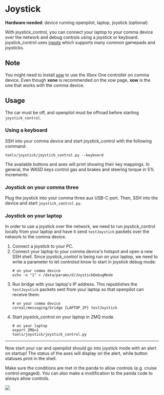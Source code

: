 # Joystick

**Hardware needed**: device running openpilot, laptop, joystick (optional)

With joystick_control, you can connect your laptop to your comma device over the network and debug controls using a joystick or keyboard.
joystick_control uses [inputs](https://pypi.org/project/inputs) which supports many common gamepads and joysticks.

## Note
You might need to install [xow](https://github.com/medusalix/xow) to use the Xbox One controller on comma device. 
Even though **xone** is recommended on the xow page, **xow** is the one that works with the comma device.

## Usage

The car must be off, and openpilot must be offroad before starting `joystick_control`.

### Using a keyboard

SSH into your comma device and start joystick_control with the following command:

```shell
tools/joystick/joystick_control.py --keyboard
```

The available buttons and axes will print showing their key mappings. In general, the WASD keys control gas and brakes and steering torque in 5% increments.

### Joystick on your comma three

Plug the joystick into your comma three aux USB-C port. Then, SSH into the device and start `joystick_control.py`.

### Joystick on your laptop

In order to use a joystick over the network, we need to run joystick_control locally from your laptop and have it send `testJoystick` packets over the network to the comma device.

1. Connect a joystick to your PC.
2. Connect your laptop to your comma device's hotspot and open a new SSH shell. Since joystick_control is being run on your laptop, we need to write a parameter to let controlsd know to start in joystick debug mode:
   ```shell
   # on your comma device
   echo -n "1" > /data/params/d/JoystickDebugMode
   ```
3. Run bridge with your laptop's IP address. This republishes the `testJoystick` packets sent from your laptop so that openpilot can receive them:
   ```shell
   # on your comma device
   cereal/messaging/bridge {LAPTOP_IP} testJoystick
   ```
4. Start joystick_control on your laptop in ZMQ mode.
   ```shell
   # on your laptop
   export ZMQ=1
   tools/joystick/joystick_control.py
   ```

---
Now start your car and openpilot should go into joystick mode with an alert on startup! The status of the axes will display on the alert, while button statuses print in the shell.

Make sure the conditions are met in the panda to allow controls (e.g. cruise control engaged). You can also make a modification to the panda code to always allow controls.

![](https://github.com/commaai/openpilot/assets/8762862/e640cbca-cb7a-4dcb-abce-b23b036ad8e7)
